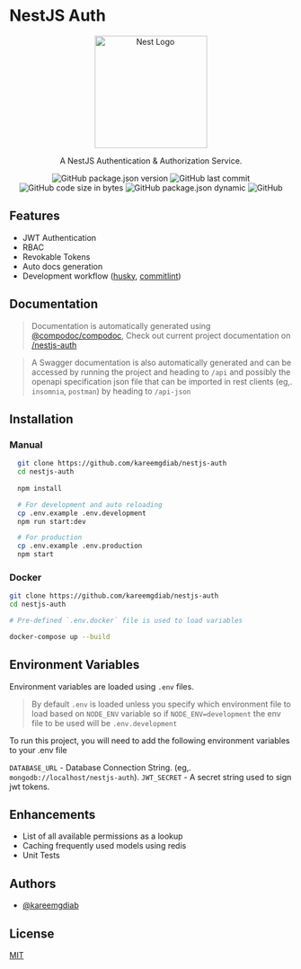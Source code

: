 
# NestJS Auth

<p align="center">
  <a href="http://nestjs.com/" target="blank"><img src="https://nestjs.com/img/logo-small.svg" width="200" alt="Nest Logo" /></a>
</p>

<p align="center">A NestJS Authentication & Authorization Service.</p>

<p align="center">
<img alt="GitHub package.json version" src="https://img.shields.io/github/package-json/v/kareemgdiab/nestjs-auth">
<img alt="GitHub last commit" src="https://img.shields.io/github/last-commit/kareemgdiab/nestjs-auth">
<img alt="GitHub code size in bytes" src="https://img.shields.io/github/languages/code-size/kareemgdiab/nestjs-auth">
<img alt="GitHub package.json dynamic" src="https://img.shields.io/github/package-json/keywords/kareemgdiab/nestjs-auth">
<img alt="GitHub" src="https://img.shields.io/github/license/kareemgdiab/nestjs-auth">
</p>

## Features

- JWT Authentication
- RBAC
- Revokable Tokens
- Auto docs generation
- Development workflow ([husky](https://typicode.github.io/husky), [commitlint](https://commitlint.js.org/))


## Documentation

>Documentation is automatically generated using [@compodoc/compodoc](https://compodoc.app/),
Check out current project documentation on [/nestjs-auth](https://kareemgdiab.github.io/nestjs-auth)

>A Swagger documentation is also automatically generated and can be accessed by running the project and heading to `/api`
and possibly the openapi specification json file that can be imported in rest clients (eg,. `insomnia`, `postman`) by heading to `/api-json`


## Installation

### Manual

```bash
  git clone https://github.com/kareemgdiab/nestjs-auth
  cd nestjs-auth
  
  npm install

  # For development and auto reloading
  cp .env.example .env.development
  npm run start:dev

  # For production
  cp .env.example .env.production
  npm start
```

### Docker

```bash
git clone https://github.com/kareemgdiab/nestjs-auth
cd nestjs-auth

# Pre-defined `.env.docker` file is used to load variables

docker-compose up --build
```
## Environment Variables

Environment variables are loaded using `.env` files.

> By default `.env` is loaded unless you specify which environment file to load based on `NODE_ENV` variable so if `NODE_ENV=development` the env file to be used will be `.env.development`

To run this project, you will need to add the following environment variables to your .env file

`DATABASE_URL` - Database Connection String. (eg,. `mongodb://localhost/nestjs-auth`).
`JWT_SECRET` - A secret string used to sign jwt tokens.

## Enhancements

- List of all available permissions as a lookup
- Caching frequently used models using redis
- Unit Tests
## Authors

- [@kareemgdiab](https://www.github.com/kareemgdiab)


## License

[MIT](https://choosealicense.com/licenses/mit/)

